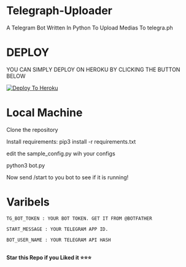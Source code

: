 # Telegraph-Uploader
A Telegram Bot Written In Python To Upload Medias To telegra.ph   

# DEPLOY
YOU CAN SIMPLY DEPLOY ON HEROKU BY CLICKING THE BUTTON BELOW

[![Deploy To Heroku](https://www.herokucdn.com/deploy/button.svg)](https://heroku.com/deploy?template=https://github.com/utkarshdubey2008/Telegraj/)

# Local Machine
Clone the repository

Install requirements: pip3 install -r requirements.txt

edit the sample_config.py wih your configs

python3 bot.py

Now send /start to you bot to see if it is running!


# Varibels

``TG_BOT_TOKEN : YOUR BOT TOKEN. GET IT FROM @BOTFATHER``

``START_MESSAGE : YOUR TELEGRAM APP ID.``

``BOT_USER_NAME : YOUR TELEGRAM API HASH``

##

**Star this Repo if you Liked it ⭐⭐⭐**
